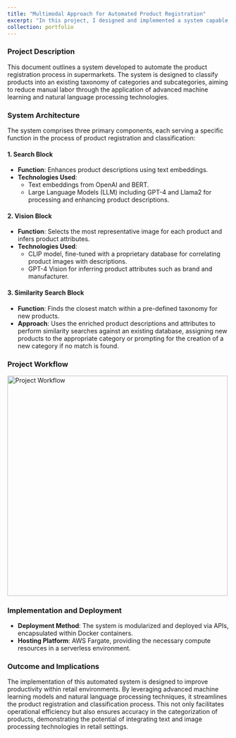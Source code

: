 ```yaml
---
title: "Multimodal Approach for Automated Product Registration"
excerpt: "In this project, I designed and implemented a system capable of autonomously categorizing supermarket products within a structured and meaningful taxonomy, relying solely on their textual descriptions.<br/><img src='/athosmoraes/images/portfolio/product_registration.webp' style='width: 300px;'>"
collection: portfolio
---
```


### Project Description

This document outlines a system developed to automate the product registration process in supermarkets. The system is designed to classify products into an existing taxonomy of categories and subcategories, aiming to reduce manual labor through the application of advanced machine learning and natural language processing technologies.

### System Architecture

The system comprises three primary components, each serving a specific function in the process of product registration and classification:

#### 1. Search Block

- **Function**: Enhances product descriptions using text embeddings.
- **Technologies Used**: 
  - Text embeddings from OpenAI and BERT.
  - Large Language Models (LLM) including GPT-4 and Llama2 for processing and enhancing product descriptions.

#### 2. Vision Block

- **Function**: Selects the most representative image for each product and infers product attributes.
- **Technologies Used**:
  - CLIP model, fine-tuned with a proprietary database for correlating product images with descriptions.
  - GPT-4 Vision for inferring product attributes such as brand and manufacturer.

#### 3. Similarity Search Block

- **Function**: Finds the closest match within a pre-defined taxonomy for new products.
- **Approach**: Uses the enriched product descriptions and attributes to perform similarity searches against an existing database, assigning new products to the appropriate category or prompting for the creation of a new category if no match is found.

### Project Workflow
<img src="/athosmoraes/images/portfolio/autocad_workflow.png" alt="Project Workflow" style="width: 500px;">

### Implementation and Deployment

- **Deployment Method**: The system is modularized and deployed via APIs, encapsulated within Docker containers.
- **Hosting Platform**: AWS Fargate, providing the necessary compute resources in a serverless environment.

### Outcome and Implications

The implementation of this automated system is designed to improve productivity within retail environments. By leveraging advanced machine learning models and natural language processing techniques, it streamlines the product registration and classification process. This not only facilitates operational efficiency but also ensures accuracy in the categorization of products, demonstrating the potential of integrating text and image processing technologies in retail settings.

